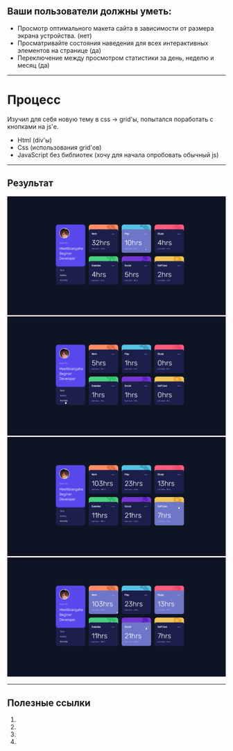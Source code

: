 
##  Ваши пользователи должны уметь: ##

- Просмотр оптимального макета сайта в зависимости от размера экрана устройства. (нет)  
- Просматривайте состояния наведения для всех интерактивных элементов на странице (да)  
- Переключение между просмотром статистики за день, неделю и месяц (да)  
***
#  Процесс #  

Изучил для себя новую тему в css -> grid'ы, попытался поработать с кнопками на js'е.  

- Html (div'ы)
- Css (использования grid'ов)
- JavaScript без библиотек (хочу для начала опробовать обычный js)  
*** 

##  Результат ##  
![Weekly](./screenshots/1.png)  
![Daily](./screenshots/2.png)  
![Monthly](./screenshots/3.png)  
![Hover effects](./screenshots/4.png) 
*** 

##  Полезные ссылки ##  

1. [Css]: https://html5book.ru/css-grid/  
2. [Js]: https://developer.mozilla.org/ru/  
3. [Вопросы по json'у]: https://ru.stackoverflow.com/  
4. [Task]: https://www.frontendmentor.io/challenges  